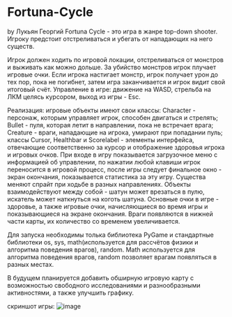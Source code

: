 # Fortuna-Cycle
by Лукьян Георгий
Fortuna Cycle - это игра в жанре top-down shooter. Игроку предстоит отстреливаться и убегать от нападающих на него существ.

Игрок должен ходить по игровой локации, отстреливаться от монстров и выживать как можно дольше. За убийство монстров игрок плучает игровые очки. Если игрока настигает монстр, игрок получает урон до тех пор, пока не погибнет, затем игра заканчивается и игрок видит свой итоговый счёт.
Управление в игре: движение на WASD, стрельба на ЛКМ целясь курсором, выход из игры - Esc.  

Реализация: игровые объекты имеют свои классы: Character - персонаж, которым управляет игрок, способен двигаться и стрелять; Bullet - пуля, которая летит в направлении, пока не встречает врага; Creature - враги, нападающие на игрока, умирают при попадании пуль; классы Cursor, Healthbar и Scorelabel - элементы интерфейса, отвечающие соответственно за курсор и отображение здоровья игрока и игровых очков.
При входе в игру показывается загрузочное меню с информацией об управлении, по нажатии любой клавиши игрок переносится в игровой процесс, после игры следует финальное окно - экран окончания, показывается статистика за эту игру. Существа меняют спрайт при ходьбе в разных направлениях. Объекты взаимодействуют между собой - шатун может врезаться в пулю, искатель может наткнуться на коготь шатуна. Основные очки в игре - здоровье, а также игровые очки, начисляющиеся во время игры и показывающиеся на экране окончания. Враги появляются в нижней части карты, их количество со временем увеличивается. 

Для запуска необходимы толька библиотека PyGame и стандартные библиотеки os, sys, math(используется для рассчётов физики и алгоритма поведения врагов), random. Math используется для алгоритма поведения врагов, random позволяет врагам появляться в разных местах.

В будущем планируется добавить обширную игровую карту с возможностью свободного исследованиями и разнообразными активностями, а также улучшить графику.

скриншот игры: ![image](https://github.com/GeorgyLuk/Fortuna-Cycle/assets/152562946/285ac4d8-0585-492d-9ca2-9df713af1e22)
